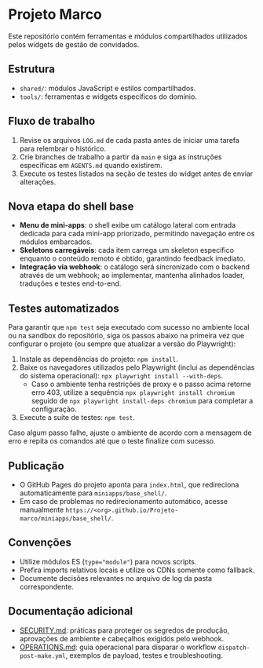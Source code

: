 # Projeto Marco

Este repositório contém ferramentas e módulos compartilhados utilizados pelos widgets de gestão de convidados.

## Estrutura
- `shared/`: módulos JavaScript e estilos compartilhados.
- `tools/`: ferramentas e widgets específicos do domínio.

## Fluxo de trabalho
1. Revise os arquivos `LOG.md` de cada pasta antes de iniciar uma tarefa para relembrar o histórico.
2. Crie branches de trabalho a partir da `main` e siga as instruções específicas em `AGENTS.md` quando existirem.
3. Execute os testes listados na seção de testes do widget antes de enviar alterações.

## Nova etapa do shell base
- **Menu de mini-apps**: o shell exibe um catálogo lateral com entrada dedicada para cada mini-app priorizado, permitindo navegação entre os módulos embarcados.
- **Skeletons carregáveis**: cada item carrega um skeleton específico enquanto o conteúdo remoto é obtido, garantindo feedback imediato.
- **Integração via webhook**: o catálogo será sincronizado com o backend através de um webhook; ao implementar, mantenha alinhados loader, traduções e testes end-to-end.

## Testes automatizados
Para garantir que `npm test` seja executado com sucesso no ambiente local ou na sandbox do repositório, siga os passos abaixo na primeira vez que configurar o projeto (ou sempre que atualizar a versão do Playwright):

1. Instale as dependências do projeto: `npm install`.
2. Baixe os navegadores utilizados pelo Playwright (inclui as dependências do sistema operacional): `npx playwright install --with-deps`.
   - Caso o ambiente tenha restrições de proxy e o passo acima retorne erro 403, utilize a sequência `npx playwright install chromium` seguido de `npx playwright install-deps chromium` para completar a configuração.
3. Execute a suíte de testes: `npm test`.

Caso algum passo falhe, ajuste o ambiente de acordo com a mensagem de erro e repita os comandos até que o teste finalize com sucesso.

## Publicação
- O GitHub Pages do projeto aponta para `index.html`, que redireciona automaticamente para `miniapps/base_shell/`.
- Em caso de problemas no redirecionamento automático, acesse manualmente `https://<org>.github.io/Projeto-marco/miniapps/base_shell/`.

## Convenções
- Utilize módulos ES (`type="module"`) para novos scripts.
- Prefira imports relativos locais e utilize os CDNs somente como fallback.
- Documente decisões relevantes no arquivo de log da pasta correspondente.

## Documentação adicional
- [SECURITY.md](SECURITY.md): práticas para proteger os segredos de produção, aprovações de ambiente e cabeçalhos exigidos pelo webhook.
- [OPERATIONS.md](OPERATIONS.md): guia operacional para disparar o workflow `dispatch-post-make.yml`, exemplos de payload, testes e troubleshooting.
